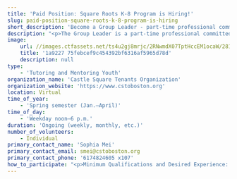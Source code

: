 ```yaml
---
title: 'Paid Position: Square Roots K-8 Program is Hiring!'
slug: paid-position-square-roots-k-8-program-is-hiring
short_description: 'Become a Group Leader - part-time professional committed to representing Castle Square Tenants Organization, Inc. (CSTO)'
description: "<p>The Group Leader is a part-time professional committed to representing Castle Square Tenants Organization, Inc. (CSTO) in a manner that aligns with the mission and goals of CSTO. Under the supervision of the Program Manager, the Group Leader plans and implements programs. </p><p>Duties and Responsibilities:\n&bull;\tCreate a welcoming and positive environment by:\no\tTaking initiative to include all program participants\no\tSpeaking to program participants at eye level\no\tBeing friendly, warm and affectionate\no\tUsing appropriate voice and tone\no\tTreatment of children with dignity and respect\n&bull;\tPlan, execute, and document educational, recreation, and arts activities for school aged children.\n&bull;\tEffectively manage assigned classroom by maintaining and enforcing progressive discipline policy.\n&bull;\tGreet parents and update them on children&rsquo;s progress as needed.\n&bull;\tSupervise children to ensure safety and appropriate behavior and manage transitions smoothly.\n&bull;\tOversee Assistant Group Leader and delegate tasks appropriately.\n&bull;\tMaintenance of professional attitude and appearance.\n&bull;\tOn-time (punctual) attendance at work, all staff meetings, and training programs.\n&bull;\tParticipate in at least five hours of professional development per year. \n&bull;\tParticipate in a Staff Performance Review bi-monthly.\n&bull;\tBe comfortable with using online platforms such as Zoom, Microsoft, Google Drive/Classroom\n&bull;\tAbide by established EEC-SACC policies, procedures, regulations, and guidelines.\n&bull;\tComplete additional health and safety training provided by OSHA, EEC, CDC\n&bull;\tAdhere to all sanitation and cleaning protocols set by OSHA and EEC requirements\n&bull;\tPerform additional responsibilities/tasks given by the Program Coordinator and Director (remains flexible)</p>"
image:
    url: //images.ctfassets.net/ts4u2gj8mrjc/2RNwmdX07TptHccEM1ocaW/2811cc05845d717be4644dfd1ea5d13d/1a9227_75febcef9c454392bf6316af5965d78d.jpg
    title: '1a9227 75febcef9c454392bf6316af5965d78d'
    description: null
type:
    - 'Tutoring and Mentoring Youth'
organization_name: 'Castle Square Tenants Organization'
organization_website: 'https://www.cstoboston.org'
location: Virtual
time_of_year:
    - 'Spring semester (Jan.–April)'
time_of_day:
    - 'Weekday noon–6 p.m.'
duration: 'Ongoing (weekly, monthly, etc.)'
number_of_volunteers:
    - Individual
primary_contact_name: 'Sophia Mei'
primary_contact_email: smei@cstoboston.org
primary_contact_phone: '6174824605 x107'
how_to_participate: "<p>Minimum Qualifications and Desired Experience: \n\n&bull;\t18 years old, High School Diploma or GED\n&bull;\tMeet EEC requirements for Group Leader: https://www.mass.gov/doc/verification-of-school-age-work-experience/download\n&bull;\tAn annual physical confirmed by a physician&rsquo;s statement, including documentation of 2 MMR immunizations. \n&bull;\tC.O.R.I and S.O.R.I. checks \n\n\nTo apply, send your resume to Sophia at smei@cstoboston.org to express your interest! </p>"
---
```

